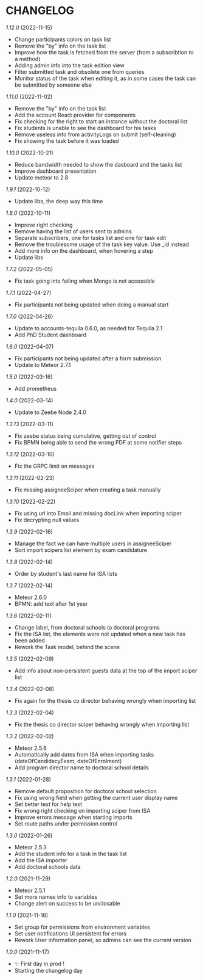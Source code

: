 # CHANGELOG

*1.12.0* (2022-11-15)
- Change participants colors on task list
- Remove the "by" info on the task list
- Improve how the task is fetched from the server (from a subscribtion to a method)
- Adding admin info into the task edition view
- Filter submitted task and obsolete one from queries
- Monitor status of the task when editing it, as in some cases the task can be submitted by someone else

*1.11.0* (2022-11-02)
- Remove the "by" info on the task list
- Add the account React provider for components
- Fix checking for the right to start an instance without the doctoral list
- Fix students is unable to see the dashboard for his tasks
- Remove useless info from activityLogs on submit (self-cleaning)
- Fix showing the task before it was loaded

*1.10.0* (2022-10-21)
- Reduce bandwidth needed to show the dasboard and the tasks list
- Improve dashboard presentation
- Update meteor to 2.8

*1.9.1* (2022-10-12)
- Update libs, the deep way this time

*1.8.0* (2022-10-11)
- Improve right checking
- Remove having the list of users sent to admins
- Separate subscribers, one for tasks list and one for task edit
- Remove the troublesome usage of the task key value. Use _id instead
- Add more info on the dashboard, when hovering a step
- Update libs

*1.7.2* (2022-05-05)
- Fix task going into failing when Mongo is not accessible

*1.7.1* (2022-04-27)
- Fix participants not being updated when doing a manual start

*1.7.0* (2022-04-26)
- Update to accounts-tequila 0.6.0, as needed for Tequila 2.1
- Add PhD Student dashboard

*1.6.0* (2022-04-07)
- Fix participants not being updated after a form submission
- Update to Meteor 2.7.1

*1.5.0* (2022-03-16)
- Add prometheus

*1.4.0* (2022-03-14)
- Update to Zeebe Node 2.4.0

*1.3.13* (2022-03-11)
- Fix zeebe status being cumulative, getting out of control
- Fix BPMN being able to send the wrong PDF at some notifier steps

*1.3.12* (2022-03-10)
- Fix the GRPC limit on messages

*1.3.11* (2022-02-23)
- Fix missing assigneeSciper when creating a task manually

*1.3.10* (2022-02-22)
- Fix using url into Email and missing docLink when importing sciper
- Fix decrypting null values

*1.3.9* (2022-02-16)
- Manage the fact we can have multiple users in assigneeSciper
- Sort import scipers list element by exam candidature

*1.3.8* (2022-02-14)
- Order by student's last name for ISA lists

*1.3.7* (2022-02-14)
- Meteor 2.6.0
- BPMN: add text after 1st year

*1.3.6* (2022-02-11)
- Change label, from doctoral schools to doctoral programs
- Fix the ISA list, the elements were not updated when a new task has been added
- Rework the Task model, behind the scene

*1.3.5* (2022-02-09)
- Add info about non-persistent guests data at the top of the import sciper list

*1.3.4* (2022-02-08)
- Fix again for the thesis co director behaving wrongly when importing list

*1.3.3* (2022-02-04)
- Fix the thesis co director sciper behaving wrongly when importing list

*1.3.2* (2022-02-02)
- Meteor 2.5.6
- Automatically add dates from ISA when importing tasks (dateOfCandidacyExam, dateOfEnrolment)
- Add program director name to doctoral school details

*1.3.1* (2022-01-28)
- Remove default proposition for doctoral school selection
- Fix using wrong field when getting the current user display name
- Set better text for help text
- Fix wrong right checking on importing sciper from ISA
- Improve errors message when starting imports
- Set route paths under permission control

*1.3.0* (2022-01-26)
- Meteor 2.5.3
- Add the student info for a task in the task list
- Add the ISA importer
- Add doctoral schools data

*1.2.0* (2021-11-29)
- Meteor 2.5.1
- Set more names info to variables
- Change alert on success to be unclosable

*1.1.0* (2021-11-18)
- Set group for permissions from environment variables
- Set user notifications UI persistent for errors
- Rework User information panel, so admins can see the current version

*1.0.0* (2021-11-17)
- ✨ First day in prod !
- Starting the changelog day
